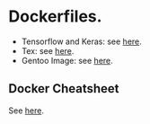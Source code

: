 # Dockerfiles.

- Tensorflow and Keras: see [here](tensorflow_keras.md).
- Tex: see [here](tex.md).
- Gentoo Image: see [here](gentoo.md).

## Docker Cheatsheet

See [here](docker_cheatsheet.md).
